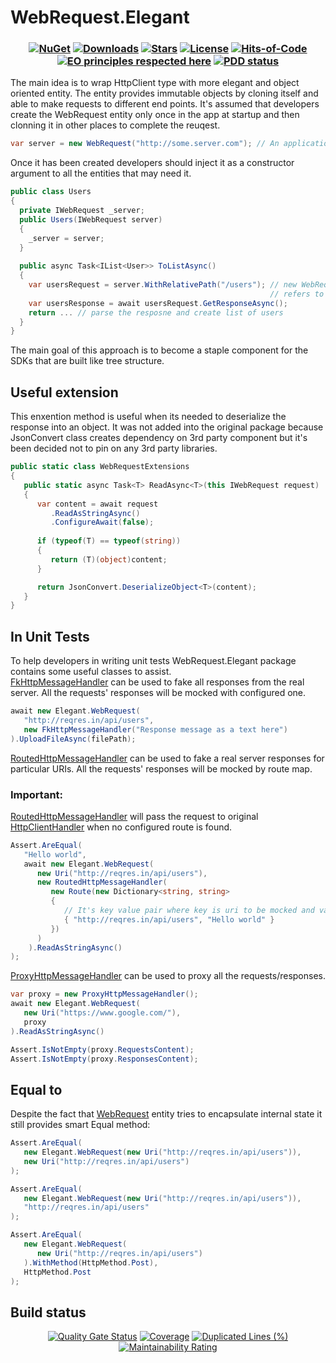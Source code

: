 # WebRequest.Elegant
<h3 align="center">
   
  [![NuGet](https://img.shields.io/nuget/v/WebRequest.Elegant.svg)](https://www.nuget.org/packages/WebRequest.Elegant/) 
  [![Downloads](https://img.shields.io/nuget/dt/WebRequest.Elegant.svg)](https://www.nuget.org/WebRequest.Elegant/)
  [![Stars](https://img.shields.io/github/stars/DenisZhukovski/WebRequest.Elegant?color=brightgreen)](https://github.com/DenisZhukovski/WebRequest.Elegant/stargazers) 
  [![License](https://img.shields.io/badge/license-MIT-blue.svg)](LICENSE.md) 
  [![Hits-of-Code](https://hitsofcode.com/github/deniszhukovski/webrequest.elegant)](https://hitsofcode.com/view/github/deniszhukovski/webrequest.elegant)
  [![EO principles respected here](https://www.elegantobjects.org/badge.svg)](https://www.elegantobjects.org)
  [![PDD status](https://www.0pdd.com/svg?name=deniszhukovski/webrequest.elegant)](https://www.0pdd.com/p?name=deniszhukovski/webrequest.elegant)
</h3>

The main idea is to wrap HttpClient type with more elegant and object oriented entity. The entity provides immutable objects by cloning itself and able to make requests to different end points. It's assumed that developers create the WebRequest entity only once in the app at startup and then clonning it in other places to complete the reuqest.

```cs
var server = new WebRequest("http://some.server.com"); // An application creates the WebRequest only once and then reuses it.
```
Once it has been created developers should inject it as a constructor argument to all the entities that may need it.

```cs
public class Users
{
  private IWebRequest _server;
  public Users(IWebRequest server)
  {
    _server = server;
  }
  
  public async Task<IList<User>> ToListAsync()
  {
    var usersRequest = server.WithRelativePath("/users"); // new WebRequest object will be created and 
                                                          // refers to http://some.server.com/users
    var usersResponse = await usersRequest.GetResponseAsync();
    return ... // parse the resposne and create list of users
  }
}
```

The main goal of this approach is to become a staple component for the SDKs that are built like tree structure.

## Useful extension
This enxention method is useful when its needed to deserialize the response into an object. It was not added into the original package because JsonConvert class creates dependency on 3rd party component but it's been decided not to pin on any 3rd party libraries.

```cs
public static class WebRequestExtensions
{
   public static async Task<T> ReadAsync<T>(this IWebRequest request)
   {
      var content = await request
         .ReadAsStringAsync()
         .ConfigureAwait(false);
         
      if (typeof(T) == typeof(string))
      {
         return (T)(object)content;
      }

      return JsonConvert.DeserializeObject<T>(content);
   }
}
```
## In Unit Tests
To help developers in writing unit tests WebRequest.Elegant package contains some useful classes to assist.
<br/>
[FkHttpMessageHandler](https://github.com/DenisZhukovski/WebRequest.Elegant/blob/master/src/Fakes/FkHttpMessageHandler.cs) can be used to fake all responses from the real server. All the requests' responses will be mocked with configured one.
```cs
await new Elegant.WebRequest(
   "http://reqres.in/api/users",
   new FkHttpMessageHandler("Response message as a text here")
).UploadFileAsync(filePath);
```
[RoutedHttpMessageHandler](https://github.com/DenisZhukovski/WebRequest.Elegant/blob/master/src/Fakes/RoutedHttpMessageHandler.cs) can be used to fake a real server responses for particular URIs. All the requests' responses will be mocked by route map.
### Important:
[RoutedHttpMessageHandler](https://github.com/DenisZhukovski/WebRequest.Elegant/blob/master/src/Fakes/RoutedHttpMessageHandler.cs) will pass the request to original [HttpClientHandler](https://docs.microsoft.com/en-us/dotnet/api/system.net.http.httpclienthandler?view=net-6.0) when no configured route is found.
```cs
Assert.AreEqual(
   "Hello world",
   await new Elegant.WebRequest(
      new Uri("http://reqres.in/api/users"),
      new RoutedHttpMessageHandler(
         new Route(new Dictionary<string, string>
         {
            // It's key value pair where key is uri to be mocked and value is a message that will be responded.
            { "http://reqres.in/api/users", "Hello world" }
         })
      )
    ).ReadAsStringAsync()
);
```
[ProxyHttpMessageHandler](https://github.com/DenisZhukovski/WebRequest.Elegant/blob/master/src/Fakes/ProxyHttpMessageHandler.cs) can be used to proxy all the requests/responses.
```cs
var proxy = new ProxyHttpMessageHandler();
await new Elegant.WebRequest(
   new Uri("https://www.google.com/"),
   proxy
).ReadAsStringAsync()

Assert.IsNotEmpty(proxy.RequestsContent);
Assert.IsNotEmpty(proxy.ResponsesContent);
```
## Equal to
Despite the fact that [WebRequest](https://github.com/DenisZhukovski/WebRequest.Elegant/blob/master/src/WebRequest.cs) entity tries to encapsulate internal state it still provides smart Equal method:
```cs
Assert.AreEqual(
   new Elegant.WebRequest(new Uri("http://reqres.in/api/users")),
   new Uri("http://reqres.in/api/users")
);

Assert.AreEqual(
   new Elegant.WebRequest(new Uri("http://reqres.in/api/users")),
   "http://reqres.in/api/users"
);

Assert.AreEqual(
   new Elegant.WebRequest(
      new Uri("http://reqres.in/api/users")
   ).WithMethod(HttpMethod.Post),
   HttpMethod.Post
);
```

## Build status

<div align="center">
  
   [![Quality Gate Status](https://sonarcloud.io/api/project_badges/measure?project=DenisZhukovski_WebRequest.Elegant&metric=alert_status)](https://sonarcloud.io/dashboard?id=DenisZhukovski_WebRequest.Elegant) 
   [![Coverage](https://sonarcloud.io/api/project_badges/measure?project=DenisZhukovski_WebRequest.Elegant&metric=coverage)](https://sonarcloud.io/dashboard?id=DenisZhukovski_WebRequest.Elegant)
   [![Duplicated Lines (%)](https://sonarcloud.io/api/project_badges/measure?project=DenisZhukovski_WebRequest.Elegant&metric=duplicated_lines_density)](https://sonarcloud.io/dashboard?id=DenisZhukovski_WebRequest.Elegant)
   [![Maintainability Rating](https://sonarcloud.io/api/project_badges/measure?project=DenisZhukovski_WebRequest.Elegant&metric=sqale_rating)](https://sonarcloud.io/dashboard?id=DenisZhukovski_WebRequest.Elegant) 
</div>


